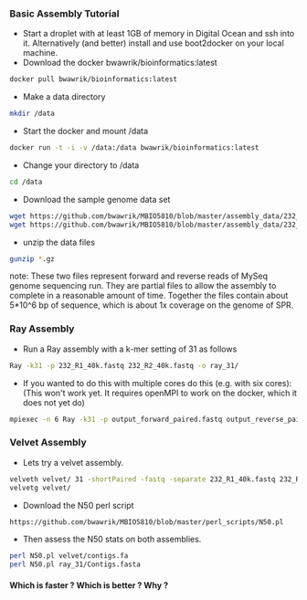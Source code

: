 ### Basic Assembly Tutorial

- Start a droplet with at least 1GB of memory in Digital Ocean and ssh into it. Alternatively (and better) install and use boot2docker on your local machine.
- Download the docker bwawrik/bioinformatics:latest

```sh
docker pull bwawrik/bioinformatics:latest
```
- Make a data directory

```sh
mkdir /data
```

- Start the docker and mount /data

```sh
docker run -t -i -v /data:/data bwawrik/bioinformatics:latest
```

- Change your directory to /data

```sh 
cd /data
```

- Download the sample genome data set

```sh
wget https://github.com/bwawrik/MBIO5810/blob/master/assembly_data/232_R1_40k.fastq.gz
wget https://github.com/bwawrik/MBIO5810/blob/master/assembly_data/232_R2_40k.fastq.gz
```
- unzip the data files
```sh
gunzip *.gz
```

note: These two files represent forward and reverse reads of MySeq genome sequencing run. They are partial files to allow the assembly to complete in a reasonable amount of time. Together the files contain about 5*10^6 bp of sequence, which is about 1x coverage on the genome of SPR.


### Ray Assembly

- Run a Ray assembly with a k-mer setting of 31 as follows

```sh
Ray -k31 -p 232_R1_40k.fastq 232_R2_40k.fastq -o ray_31/
```
- If you wanted to do this with multiple cores do this (e.g. with six cores):
(This won't work yet. It requires openMPI to work on the docker, which it does not yet do)

```sh
mpiexec -n 6 Ray -k31 -p output_forward_paired.fastq output_reverse_paired.fastq -o ray_31/
```

### Velvet Assembly

- Lets try a velvet assembly.

```sh
velveth velvet/ 31 -shortPaired -fastq -separate 232_R1_40k.fastq 232_R2_40k.fastq
velvetg velvet/
```

- Download the N50 perl script
 
```sh
https://github.com/bwawrik/MBIO5810/blob/master/perl_scripts/N50.pl
```

- Then assess the N50 stats on both assemblies.

```sh
perl N50.pl velvet/contigs.fa
perl N50.pl ray_31/Contigs.fasta
```

#### Which is faster ? Which is better ? Why ?

